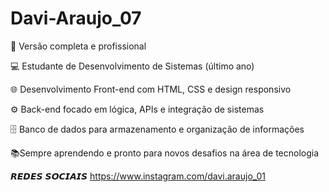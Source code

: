 # Davi-Araujo_07
🚀 Versão completa e profissional 

💻 Estudante de Desenvolvimento de Sistemas (último ano) 

🌐 Desenvolvimento Front-end com HTML, CSS e design responsivo 

⚙️ Back-end focado em lógica, APIs e integração de sistemas 

🗄 Banco de dados para armazenamento e organização de informações 

📚Sempre aprendendo e pronto para novos desafios na área de tecnologia

𝙍𝙀𝘿𝙀𝙎 𝙎𝙊𝘾𝙄𝘼𝙄𝙎
https://www.instagram.com/davi.araujo_01
